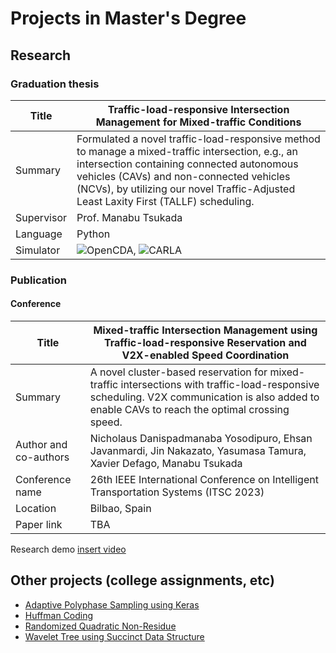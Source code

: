 # Projects in Master's Degree
## Research
### Graduation thesis

Title       | Traffic-load-responsive Intersection Management for Mixed-traffic Conditions
-----       | -----------------
Summary     | Formulated a novel traffic-load-responsive method to manage a mixed-traffic intersection, e.g., an intersection containing connected autonomous vehicles (CAVs) and non-connected vehicles (NCVs), by utilizing our novel Traffic-Adjusted Least Laxity First (TALLF) scheduling.
Supervisor  | Prof. Manabu Tsukada
Language    | Python
Simulator   | ![OpenCDA](https://github.com/ucla-mobility/OpenCDA), ![CARLA](https://github.com/carla-simulator/carla)

### Publication
#### Conference

Title                    | Mixed-traffic Intersection Management using Traffic-load-responsive Reservation and V2X-enabled Speed Coordination
-----                    | -----------------
Summary                  | A novel cluster-based reservation for mixed-traffic intersections with traffic-load-responsive scheduling. V2X communication is also added to enable CAVs to reach the optimal crossing speed. 
Author and co-authors    | Nicholaus Danispadmanaba Yosodipuro, Ehsan Javanmardi, Jin Nakazato, Yasumasa Tamura, Xavier Defago, Manabu Tsukada
Conference name          | 26th IEEE International Conference on Intelligent Transportation Systems (ITSC 2023)
Location                 | Bilbao, Spain
Paper link               | TBA

Research demo
[insert video]()

  
## Other projects (college assignments, etc)
- [Adaptive Polyphase Sampling using Keras](https://github.com/nicholausdy/Adaptive-Polyphase-Sampling-Keras)
- [Huffman Coding](https://github.com/nicholausdy/HuffmanCoding)
- [Randomized Quadratic Non-Residue](https://github.com/nicholausdy/QuadraticNonResidue)
- [Wavelet Tree using Succinct Data Structure](https://github.com/nicholausdy/WaveletTree)
